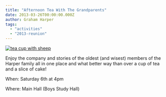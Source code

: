 ```yaml
---
title: "Afternoon Tea With The Grandparents"
date: 2013-03-26T00:00:00.000Z
author: Graham Harper
tags:
  - "activities"
  - "2013-reunion"
---
```


[![tea cup with sheep](https://f001.backblazeb2.com/file/harperfamily-media/tea-cup-with-sheep-Deborah-Sears-Oxford.jpg)](https://f001.backblazeb2.com/file/harperfamily-media/tea-cup-with-sheep-Deborah-Sears-Oxford.jpg)

Enjoy the company and stories of the oldest (and wisest) members of the Harper family all in one place and what better way than over a cup of tea and a slice of cake!

When: Saturday 6th at 4pm

Where: Main Hall (Boys Study Hall)
